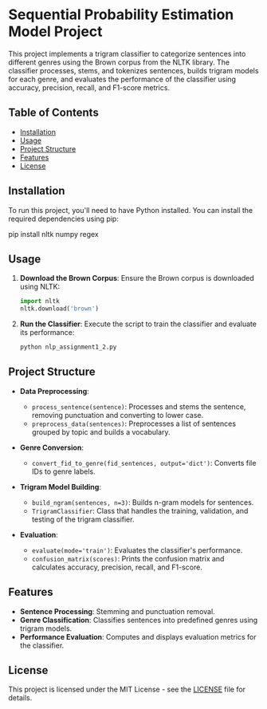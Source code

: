 # Sequential Probability Estimation Model Project

This project implements a trigram classifier to categorize sentences into different genres using the Brown corpus from the NLTK library. The classifier processes, stems, and tokenizes sentences, builds trigram models for each genre, and evaluates the performance of the classifier using accuracy, precision, recall, and F1-score metrics.

## Table of Contents
- [Installation](#installation)
- [Usage](#usage)
- [Project Structure](#project-structure)
- [Features](#features)
- [License](#license)

## Installation

To run this project, you'll need to have Python installed. You can install the required dependencies using pip:


pip install nltk numpy regex


## Usage

1. **Download the Brown Corpus**:
   Ensure the Brown corpus is downloaded using NLTK:

   ```python
   import nltk
   nltk.download('brown')
   ```

2. **Run the Classifier**:
   Execute the script to train the classifier and evaluate its performance:

   ```sh
   python nlp_assignment1_2.py
   ```

## Project Structure

- **Data Preprocessing**:
  - `process_sentence(sentence)`: Processes and stems the sentence, removing punctuation and converting to lower case.
  - `preprocess_data(sentences)`: Preprocesses a list of sentences grouped by topic and builds a vocabulary.

- **Genre Conversion**:
  - `convert_fid_to_genre(fid_sentences, output='dict')`: Converts file IDs to genre labels.

- **Trigram Model Building**:
  - `build_ngram(sentences, n=3)`: Builds n-gram models for sentences.
  - `TrigramClassifier`: Class that handles the training, validation, and testing of the trigram classifier.

- **Evaluation**:
  - `evaluate(mode='train')`: Evaluates the classifier's performance.
  - `confusion_matrix(scores)`: Prints the confusion matrix and calculates accuracy, precision, recall, and F1-score.

## Features

- **Sentence Processing**: Stemming and punctuation removal.
- **Genre Classification**: Classifies sentences into predefined genres using trigram models.
- **Performance Evaluation**: Computes and displays evaluation metrics for the classifier.

## License

This project is licensed under the MIT License - see the [LICENSE](LICENSE) file for details.
